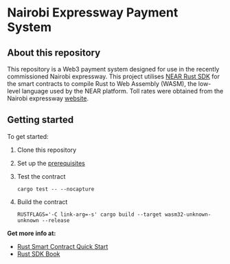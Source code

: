 # Nairobi Expressway Payment System

## About this repository

This repository is a Web3 payment system designed for use in the recently commissioned Nairobi expressway. This project utilises [NEAR Rust SDK](https://www.near-sdk.io/) for the smart contracts to compile Rust to Web Assembly (WASM), the low-level language used by the NEAR platform. Toll rates were obtained from the Nairobi expressway [website](https://nairobiexpressway.ke/).

## Getting started

To get started:

1. Clone this repository

2. Set up the [prerequisites](https://github.com/near/near-sdk-rs#pre-requisites)

3. Test the contract 

    `cargo test -- --nocapture`

4. Build the contract

    `RUSTFLAGS='-C link-arg=-s' cargo build --target wasm32-unknown-unknown --release`

**Get more info at:**

* [Rust Smart Contract Quick Start](https://docs.near.org/develop/prerequisites)
* [Rust SDK Book](https://www.near-sdk.io/)
